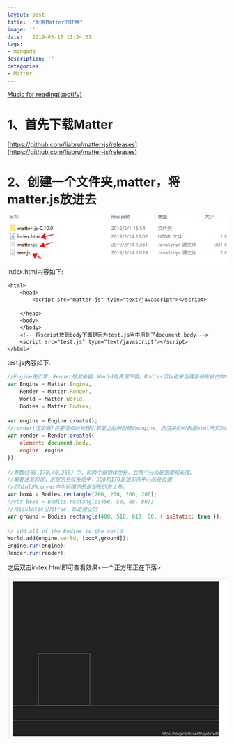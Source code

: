 ```yaml
---
layout: post
title:  "配置Matter的环境"
image: ''
date:   2019-03-15 11:24:31
tags:
- mongodb
description: ''
categories:
- Matter 
---
```


<p class="music-read"><a href="spotify:track:4DAZ8UYNpWVIV46aLkN2Qp">Music for reading(spotify)</a></p>

# 1、首先下载Matter

[https://github.com/liabru/matter-js/releases](https://github.com/liabru/matter-js/releases)

# 2、创建一个文件夹,matter，将matter.js放进去

![\assets\img\matterjs\1](..\assets\img\matterjs\1.png)index.html内容如下:

```
<html>
    <head>
        <script src="matter.js" type="text/javascript"></script>

    </head>
    <body>
    </body>
    <!-- 将script放到body下面是因为test.js当中用到了document.body -->
    <script src="test.js" type="text/javascript"></script> 
</html>
```

test.js内容如下:

```javascript
//Engine是引擎，Render是渲染器，World是表演环境，Bodies可以用来创建各种形状的物体。
var Engine = Matter.Engine,
    Render = Matter.Render,
    World = Matter.World,
    Bodies = Matter.Bodies;

var engine = Engine.create();
//render(渲染器)将要渲染的物理引擎是之前所创建的engine，而渲染的对象是html网页的body
var render = Render.create({
    element: document.body,
    engine: engine
});

//参数(500,170,40,260）中，前两个是物体坐标，后两个分别是宽度和长度。 
//需要注意的是，这里的坐标系统中，500和170是矩形的中心所在位置
//而html的canvas中坐标描述的是矩形的左上角。
var boxA = Bodies.rectangle(200, 200, 200, 200);
//var boxB = Bodies.rectangle(450, 50, 80, 80);
//将isStatic设为true，即是静止的
var ground = Bodies.rectangle(400, 510, 810, 60, { isStatic: true });

// add all of the bodies to the world
World.add(engine.world, [boxA,ground]);
Engine.run(engine);
Render.run(render);
```

之后双击index.html即可查看效果<一个正方形正在下落>

![\assets\img\matterjs\2](..\assets\img\matterjs\2.png)
